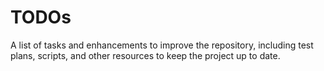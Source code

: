 # TODOs

A list of tasks and enhancements to improve the repository, including test plans, scripts, and other resources to keep the project up to date.
